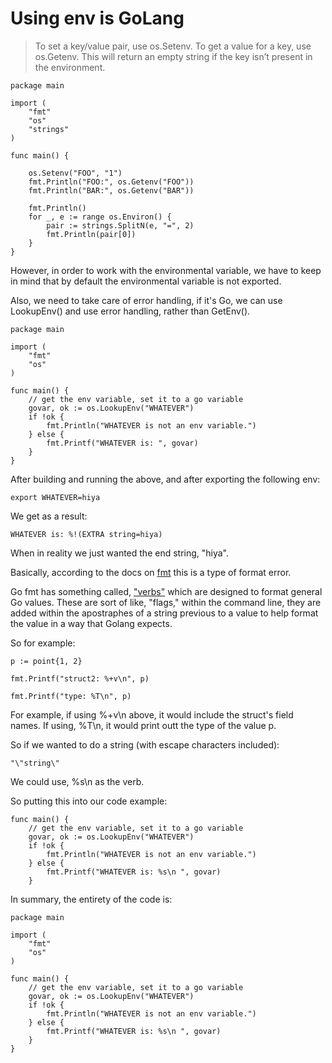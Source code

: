 # Using env is GoLang

> To set a key/value pair, use os.Setenv. To get a value for a key, use os.Getenv. This will return an empty string if the key isn’t present in the environment.

```
package main

import (
    "fmt"
    "os"
    "strings"
)

func main() {

    os.Setenv("FOO", "1")
    fmt.Println("FOO:", os.Getenv("FOO"))
    fmt.Println("BAR:", os.Getenv("BAR"))

    fmt.Println()
    for _, e := range os.Environ() {
        pair := strings.SplitN(e, "=", 2)
        fmt.Println(pair[0])
    }
}
```

However, in order to work with the environmental variable, we have to keep in mind that by default the environmental variable is not exported.

Also, we need to take care of error handling, if it's Go, we can use LookupEnv() and use error handling, rather than GetEnv().

```
package main

import (
	"fmt"
	"os"
)

func main() {
	// get the env variable, set it to a go variable
	govar, ok := os.LookupEnv("WHATEVER")
	if !ok {
		fmt.Println("WHATEVER is not an env variable.")
	} else {
		fmt.Printf("WHATEVER is: ", govar)
	}
}
```

After building and running the above, and after exporting the following env:

```
export WHATEVER=hiya
```

We get as a result:

```
WHATEVER is: %!(EXTRA string=hiya)
```

When in reality we just wanted the end string, "hiya".

Basically, according to the docs on [fmt](https://pkg.go.dev/fmt#hdr-Format_errors) this is a type of format error.  

Go fmt has something called, ["verbs"](https://gobyexample.com/string-formatting) which are designed to format general Go values. These are sort of like, "flags," within the command line, they are added within the apostraphes of a string previous to a value to help format the value in a way that Golang expects.

So for example:

```
p := point{1, 2}

fmt.Printf("struct2: %+v\n", p)

fmt.Printf("type: %T\n", p)

```

For example, if using %+v\n above, it would include the struct's field names.  If using, %T\n, it would print outt the type of the value p.

So if we wanted to do a string (with escape characters included):

```
"\"string\"
```

We could use, %s\n as the verb.

So putting this into our code example:

```
func main() {
	// get the env variable, set it to a go variable
	govar, ok := os.LookupEnv("WHATEVER")
	if !ok {
		fmt.Println("WHATEVER is not an env variable.")
	} else {
		fmt.Printf("WHATEVER is: %s\n ", govar)
	}
```

In summary, the entirety of the code is:

```
package main

import (
	"fmt"
	"os"
)

func main() {
	// get the env variable, set it to a go variable
	govar, ok := os.LookupEnv("WHATEVER")
	if !ok {
		fmt.Println("WHATEVER is not an env variable.")
	} else {
		fmt.Printf("WHATEVER is: %s\n ", govar)
	}
}
```
